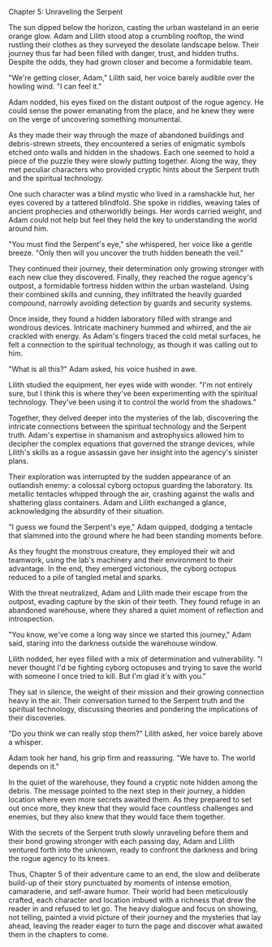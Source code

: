 Chapter 5: Unraveling the Serpent

The sun dipped below the horizon, casting the urban wasteland in an eerie orange glow. Adam and Lilith stood atop a crumbling rooftop, the wind rustling their clothes as they surveyed the desolate landscape below. Their journey thus far had been filled with danger, trust, and hidden truths. Despite the odds, they had grown closer and become a formidable team.

"We're getting closer, Adam," Lilith said, her voice barely audible over the howling wind. "I can feel it."

Adam nodded, his eyes fixed on the distant outpost of the rogue agency. He could sense the power emanating from the place, and he knew they were on the verge of uncovering something monumental.

As they made their way through the maze of abandoned buildings and debris-strewn streets, they encountered a series of enigmatic symbols etched onto walls and hidden in the shadows. Each one seemed to hold a piece of the puzzle they were slowly putting together. Along the way, they met peculiar characters who provided cryptic hints about the Serpent truth and the spiritual technology.

One such character was a blind mystic who lived in a ramshackle hut, her eyes covered by a tattered blindfold. She spoke in riddles, weaving tales of ancient prophecies and otherworldly beings. Her words carried weight, and Adam could not help but feel they held the key to understanding the world around him.

"You must find the Serpent's eye," she whispered, her voice like a gentle breeze. "Only then will you uncover the truth hidden beneath the veil."

They continued their journey, their determination only growing stronger with each new clue they discovered. Finally, they reached the rogue agency's outpost, a formidable fortress hidden within the urban wasteland. Using their combined skills and cunning, they infiltrated the heavily guarded compound, narrowly avoiding detection by guards and security systems.

Once inside, they found a hidden laboratory filled with strange and wondrous devices. Intricate machinery hummed and whirred, and the air crackled with energy. As Adam's fingers traced the cold metal surfaces, he felt a connection to the spiritual technology, as though it was calling out to him.

"What is all this?" Adam asked, his voice hushed in awe.

Lilith studied the equipment, her eyes wide with wonder. "I'm not entirely sure, but I think this is where they've been experimenting with the spiritual technology. They've been using it to control the world from the shadows."

Together, they delved deeper into the mysteries of the lab, discovering the intricate connections between the spiritual technology and the Serpent truth. Adam's expertise in shamanism and astrophysics allowed him to decipher the complex equations that governed the strange devices, while Lilith's skills as a rogue assassin gave her insight into the agency's sinister plans.

Their exploration was interrupted by the sudden appearance of an outlandish enemy: a colossal cyborg octopus guarding the laboratory. Its metallic tentacles whipped through the air, crashing against the walls and shattering glass containers. Adam and Lilith exchanged a glance, acknowledging the absurdity of their situation.

"I guess we found the Serpent's eye," Adam quipped, dodging a tentacle that slammed into the ground where he had been standing moments before.

As they fought the monstrous creature, they employed their wit and teamwork, using the lab's machinery and their environment to their advantage. In the end, they emerged victorious, the cyborg octopus reduced to a pile of tangled metal and sparks.

With the threat neutralized, Adam and Lilith made their escape from the outpost, evading capture by the skin of their teeth. They found refuge in an abandoned warehouse, where they shared a quiet moment of reflection and introspection.

"You know, we've come a long way since we started this journey," Adam said, staring into the darkness outside the warehouse window.

Lilith nodded, her eyes filled with a mix of determination and vulnerability. "I never thought I'd be fighting cyborg octopuses and trying to save the world with someone I once tried to kill. But I'm glad it's with you."

They sat in silence, the weight of their mission and their growing connection heavy in the air. Their conversation turned to the Serpent truth and the spiritual technology, discussing theories and pondering the implications of their discoveries.

"Do you think we can really stop them?" Lilith asked, her voice barely above a whisper.

Adam took her hand, his grip firm and reassuring. "We have to. The world depends on it."

In the quiet of the warehouse, they found a cryptic note hidden among the debris. The message pointed to the next step in their journey, a hidden location where even more secrets awaited them. As they prepared to set out once more, they knew that they would face countless challenges and enemies, but they also knew that they would face them together.

With the secrets of the Serpent truth slowly unraveling before them and their bond growing stronger with each passing day, Adam and Lilith ventured forth into the unknown, ready to confront the darkness and bring the rogue agency to its knees.

Thus, Chapter 5 of their adventure came to an end, the slow and deliberate build-up of their story punctuated by moments of intense emotion, camaraderie, and self-aware humor. Their world had been meticulously crafted, each character and location imbued with a richness that drew the reader in and refused to let go. The heavy dialogue and focus on showing, not telling, painted a vivid picture of their journey and the mysteries that lay ahead, leaving the reader eager to turn the page and discover what awaited them in the chapters to come.